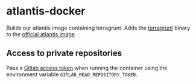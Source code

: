 # atlantis-docker

Builds our atlantis image containing terragrunt.
Adds the [terragrunt](https://github.com/gruntwork-io/terragrunt) binary to the [official atlantis image](https://github.com/runatlantis/atlantis)

## Access to private repositories

Pass a [Gitlab access token](https://docs.gitlab.com/ee/user/profile/personal_access_tokens.html) when running the container using the environment variable `GITLAB_READ_REPOSITORY_TOKEN`.

